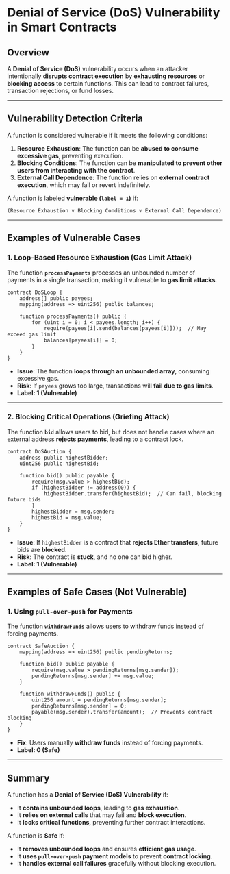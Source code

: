 # **Denial of Service (DoS) Vulnerability in Smart Contracts**

## **Overview**
A **Denial of Service (DoS)** vulnerability occurs when an attacker intentionally **disrupts contract execution** by **exhausting resources** or **blocking access** to certain functions. This can lead to contract failures, transaction rejections, or fund losses.

---

## **Vulnerability Detection Criteria**
A function is considered vulnerable if it meets the following conditions:

1. **Resource Exhaustion**: The function can be **abused to consume excessive gas**, preventing execution.
2. **Blocking Conditions**: The function can be **manipulated to prevent other users from interacting with the contract**.
3. **External Call Dependence**: The function relies on **external contract execution**, which may fail or revert indefinitely.

A function is labeled **vulnerable (`label = 1`)** if:
```
(Resource Exhaustion ∨ Blocking Conditions ∨ External Call Dependence)
```

---

## **Examples of Vulnerable Cases**

### **1. Loop-Based Resource Exhaustion (Gas Limit Attack)**
The function **`processPayments`** processes an unbounded number of payments in a single transaction, making it vulnerable to **gas limit attacks**.

```solidity
contract DoSLoop {
    address[] public payees;
    mapping(address => uint256) public balances;
    
    function processPayments() public {
        for (uint i = 0; i < payees.length; i++) {
            require(payees[i].send(balances[payees[i]]));  // May exceed gas limit
            balances[payees[i]] = 0;
        }
    }
}
```
- **Issue**: The function **loops through an unbounded array**, consuming excessive gas.
- **Risk**: If `payees` grows too large, transactions will **fail due to gas limits**.
- **Label: 1 (Vulnerable)**

---

### **2. Blocking Critical Operations (Griefing Attack)**
The function **`bid`** allows users to bid, but does not handle cases where an external address **rejects payments**, leading to a contract lock.

```solidity
contract DoSAuction {
    address public highestBidder;
    uint256 public highestBid;

    function bid() public payable {
        require(msg.value > highestBid);
        if (highestBidder != address(0)) {
            highestBidder.transfer(highestBid);  // Can fail, blocking future bids
        }
        highestBidder = msg.sender;
        highestBid = msg.value;
    }
}
```
- **Issue**: If `highestBidder` is a contract that **rejects Ether transfers**, future bids are **blocked**.
- **Risk**: The contract is **stuck**, and no one can bid higher.
- **Label: 1 (Vulnerable)**

---

## **Examples of Safe Cases (Not Vulnerable)**

### **1. Using `pull-over-push` for Payments**
The function **`withdrawFunds`** allows users to withdraw funds instead of forcing payments.

```solidity
contract SafeAuction {
    mapping(address => uint256) public pendingReturns;

    function bid() public payable {
        require(msg.value > pendingReturns[msg.sender]);
        pendingReturns[msg.sender] += msg.value;
    }
    
    function withdrawFunds() public {
        uint256 amount = pendingReturns[msg.sender];
        pendingReturns[msg.sender] = 0;
        payable(msg.sender).transfer(amount);  // Prevents contract blocking
    }
}
```
- **Fix**: Users manually **withdraw funds** instead of forcing payments.
- **Label: 0 (Safe)**

---

## **Summary**
A function has a **Denial of Service (DoS) Vulnerability** if:
- It **contains unbounded loops**, leading to **gas exhaustion**.  
- It **relies on external calls** that may fail and **block execution**.  
- It **locks critical functions**, preventing further contract interactions.  

A function is **Safe** if:
- It **removes unbounded loops** and ensures **efficient gas usage**.  
- It **uses `pull-over-push` payment models** to prevent **contract locking**.  
- It **handles external call failures** gracefully without blocking execution.  
